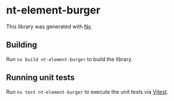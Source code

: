# nt-element-burger

This library was generated with [Nx](https://nx.dev).

## Building

Run `nx build nt-element-burger` to build the library.

## Running unit tests

Run `nx test nt-element-burger` to execute the unit tests via [Vitest](https://vitest.dev/).
